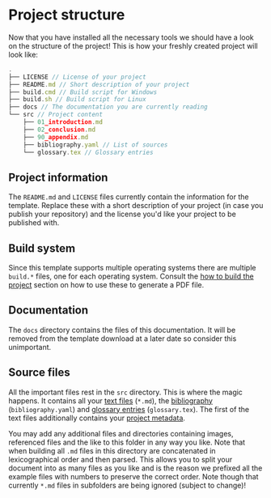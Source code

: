 # Project structure

Now that you have installed all the necessary tools we should have a look on the structure of the project!
This is how your freshly created project will look like:

```javascript
.
├── LICENSE // License of your project
├── README.md // Short description of your project
├── build.cmd // Build script for Windows
├── build.sh // Build script for Linux
├── docs // The documentation you are currently reading
└── src // Project content
    ├── 01_introduction.md
    ├── 02_conclusion.md
    ├── 90_appendix.md
    ├── bibliography.yaml // List of sources
    └── glossary.tex // Glossary entries
```

## Project information

The `README.md` and `LICENSE` files currently contain the information for the template. Replace these with a short description of your project (in case you publish your repository) and the license you'd like your project to be published with.

## Build system

Since this template supports multiple operating systems there are multiple `build.*` files, one for each operating system. Consult the [how to build the project](authoring/building.md) section on how to use these to generate a PDF file.

## Documentation

The `docs` directory contains the files of this documentation. It will be removed from the template download at a later date so consider this unimportant.

## Source files

All the important files rest in the `src` directory. This is where the magic happens. It contains all your [text files](authoring/markdown.md) (`*.md`), the [bibliography](authoring/bibliography.md) (`bibliography.yaml`) and [glossary entries](authoring/glossary.md) (`glossary.tex`). The first of the text files additionally contains your [project metadata](authoring/metadata.md).

You may add any additional files and directories containing images, referenced files and the like to this folder in any way you like. Note that when building all `.md` files in this directory are concatenated in lexicographical order and then parsed. This allows you to split your document into as many files as you like and is the reason we prefixed all the example files with numbers to preserve the correct order. Note though that currently `*.md` files in subfolders are being ignored (subject to change)!

<!--
Source files that get included in the final document are contained in the `src/` directory. Prior to building all Markdown files get concatenated in alphabetical order. By using a numerical prefix (as shown below) you can determine the order of your content in the final document.

Literature sources are listed in `bibliography.yaml` and can be referenced as described in the second section. Glossary entries are defined in `glossary.tex` and their use is described in the FAQ.
-->
